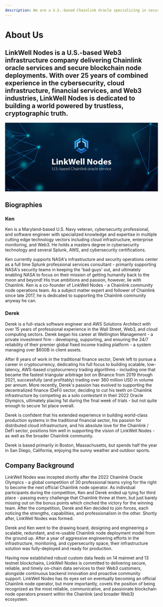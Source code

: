 ```yaml
---
description: We are a U.S.-based Chainlink Oracle specializing in secure delivery of real-world data onto the blockchain.
---
```


# About Us

<h2 class='lw-subtitle'><lw-emphasis>LinkWell Nodes is a U.S.-based Web3 infrastructure company</lw-emphasis> delivering Chainlink oracle services and secure blockchain node deployments. With over 25 years of combined experience in the cybersecurity, cloud infrastructure, financial services, and Web3 industries, LinkWell Nodes is dedicated to building a world powered by trustless, cryptographic truth.</h2>

![LinkWell Nodes - U.S.-based Chainlink node operator](/img/lw-banner_1080x485_Docs-Home.webp "LinkWell Nodes - U.S.-based Chainlink node operator")

## Biographies

### Ken
Ken is a Maryland-based U.S. Navy veteran, cybersecurity professional, and software engineer with specialized knowledge and expertise in multiple cutting edge technology vectors including cloud infrastructure, enterprise monitoring, and Web3. He holds a masters degree in cybersecurity technology and several Splunk, AWS, and cybersecurity certifications. 

Ken currently supports NASA's infrastructure and security operations center as a full time Splunk professional services consultant - primarily supporting NASA's security teams in keeping the 'bad guys' out, and ultimately enabling NASA to focus on their mission of getting humanity back to the moon and beyond! His true ambitions and passion, however, lie with Chainlink. Ken is a co-founder of LinkWell Nodes - a Chainlink community node operations team. As a subject matter expert and follower of Chainlink since late 2017, he is dedicated to supporting the Chainlink community anyway he can.

### Derek
Derek is a full-stack software engineer and AWS Solutions Architect with over 15 years of professional experience in the Wall Street, Web3, and cloud computing sectors. Derek began his career at Wellington Management - a private investment firm - developing, supporting, and ensuring the 24/7 reliability of their premier global fixed income trading platform - a system managing over $600B in client assets. 

After 8 years of work in the traditional finance sector, Derek left to pursue a career in cryptocurrency, dedicating his full focus to building scalable, low-latency, AWS-based cryptocurrency trading algorithms - including one that became the fastest triangular arbitrage bot on Binance from 2019 through 2021, successfully (and profitably) trading over 360 million USD in volume per annum. More recently, Derek's passion has evolved to supporting the decentralized finance (DeFi) sector, deciding to cut his teeth on Chainlink infrastructure by competing as a solo contestant in their 2022 Oracle Olympics, ultimately placing 1st during the final week of trials - but not quite enough to secure 1st place overall. 

Derek is confident that his extended experience in building world-class production systems in the traditional financial sector, his passion for distributed cloud infrastructure, and his absolute love for the Chainlink / DeFi sector, positions him well in supporting the vision of LinkWell Nodes - as well as the broader Chainlink community.

Derek is based primarily in Boston, Massachusetts, but spends half the year in San Diego, California, enjoying the sunny weather and outdoor sports. 


## Company Background

LinkWell Nodes was incepted shortly after the 2022 Chainlink Oracle Olympics - a global competition of 30 professional teams vying for the right to become the next official Chainlink node operator. As individual participants during the competition, Ken and Derek ended up tying for third place - passing every challenge that Chainlink threw at them, but just barely missing out on the bonus points which cinched the victory for the winning team. After the competition, Derek and Ken decided to join forces, each noticing the strengths, capabilities, and professionalism in the other. Shortly after, LinkWell Nodes was formed.

Derek and Ken went to the drawing board, designing and engineering a scalable, redundant, and re-usable Chainlink node deployment model from the ground up. After a year of aggressive engineering efforts in the infrastructure, monitoring, and cypersecurity space, their infrastructure solution was fully-deployed and ready for production.

Having now established robust custom data feeds on 14 mainnet and 13 testnet blockchains, LinkWell Nodes is committed to delivering secure, reliable, and timely on-chain data services to their Web3 customers, alongside continuous backend innovation and proactive community support. LinkWell Nodes has its eyes set on eventually becoming an official Chainlink node operator, but more importantly, covets the position of being recognized as the most reliable, communicative, and passionate blockchain node operators present within the Chainlink (and broader Web3) ecosystem.